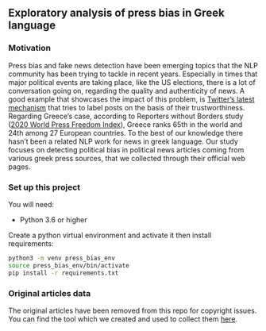 ## Exploratory analysis of press bias in Greek language

### Motivation
Press bias and fake news detection have been emerging topics that the NLP community has been trying to tackle in recent years. Especially in times that major political events are taking place, like the US elections, there is a lot of conversation going on, regarding the quality and authenticity of news. A good example that showcases the impact of this problem, is [Twitter’s latest mechanism](https://www.dw.com/en/how-does-twitters-tweet-labeling-work/a-53622684) that tries to label posts on the basis of their trustworthiness. Regarding Greece’s case, according to Reporters without Borders study ([2020 World Press Freedom Index](https://rsf.org/en/ranking)), Greece ranks 65th in the world and 24th among 27 European countries. To the best of our knowledge there hasn’t been a related NLP work for news in greek language. Our study focuses on detecting political bias in political news articles coming from various greek press sources, that we collected through their official web pages.

### Set up this project
You will need: 
* Python 3.6 or higher

Create a python virtual environment and activate it then install requirements:

```sh
python3 -m venv press_bias_env
source press_bias_env/bin/activate
pip install -r requirements.txt
```

### Original articles data ###
The original articles have been removed from this repo for copyright issues. You can find the tool which we created and used to collect them [here](https://github.com/foukonana/news_media_scrappers).
